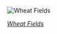 
![Wheat Fields](https://upload.wikimedia.org/wikipedia/commons/thumb/9/98/Vincent_van_Gogh_-_Wheatfield_under_thunderclouds_-_Google_Art_Project.jpg/750px-Vincent_van_Gogh_-_Wheatfield_under_thunderclouds_-_Google_Art_Project.jpg)

*[Wheat Fields](https://wikipedia.org/wiki/File:Vincent_van_Gogh_-_Wheatfield_under_thunderclouds_-_Google_Art_Project.jpg)*
